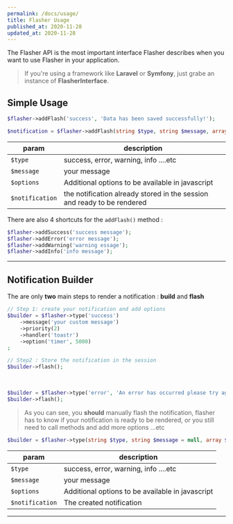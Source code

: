 ```yaml
---
permalink: /docs/usage/
title: Flasher Usage
published_at: 2020-11-28
updated_at: 2020-11-28
---
```


The Flasher API is the most important interface Flasher describes when you want to use Flasher in your application.

> If you're using a framework like __Laravel__ or __Symfony__, just grabe an instance of __FlasherInterface__.

## Simple Usage

```php
$flasher->addFlash('success', 'Data has been saved successfully!');
```

```php
$notification = $flasher->addFlash(string $type, string $message, array $options = [])
```

param           | description                                      
----------------|------------------------------------------------- 
`$type`         | success, error, warning, info ....etc            
`$message`      | your message                                     
`$options`      | Additional options to be available in javascript 
`$notification` | the notification already stored in the session and ready to be rendered                      

There are also 4 shortcuts for the `addFlash()` method :

```php
$flasher->addSuccess('success message');
$flasher->addError('error message');
$flasher->addWarning('warning essage');
$flasher->addInfo('info message');
```

--- 

## Notification Builder 

The are only __two__ main steps to render a notification  : __build__ and __flash__ 

```php
// Step 1: create your notification and add options
$builder = $flasher->type('success')
    ->message('your custom message')
    ->priority(2)
    ->handler('toastr')
    ->option('timer', 5000)
;

// Step2 : Store the notification in the session
$builder->flash();
```

<br />

```php
$builder = $flasher->type('error', 'An error has occurred please try again later.');
$builder->flash();
```

> As you can see, you **should** manually flash the notification, flasher has to know if your notification is ready to be rendered,
> or you still need to call methods and add more options ...etc

```php
$builder = $flasher->type(string $type, string $message = null, array $options = array())
```

param           | description                                      
----------------|------------------------------------------------- 
`$type`         | success, error, warning, info ....etc            
`$message`      | your message                                     
`$options`      | Additional options to be available in javascript 
`$notification` | The created notification                         

---